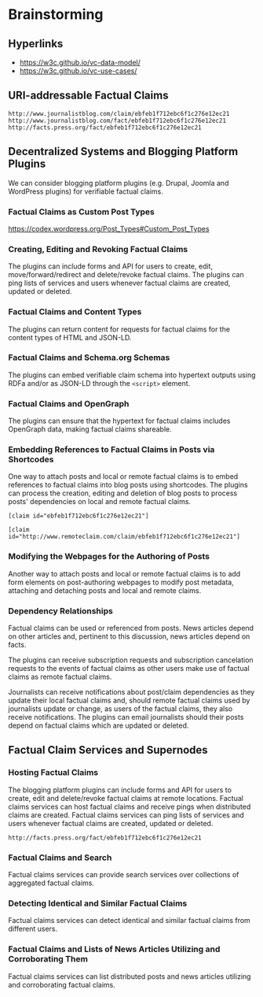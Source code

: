 # Brainstorming

## Hyperlinks

- https://w3c.github.io/vc-data-model/
- https://w3c.github.io/vc-use-cases/

## URI-addressable Factual Claims
`http://www.journalistblog.com/claim/ebfeb1f712ebc6f1c276e12ec21`
`http://www.journalistblog.com/fact/ebfeb1f712ebc6f1c276e12ec21`
`http://facts.press.org/fact/ebfeb1f712ebc6f1c276e12ec21`

## Decentralized Systems and Blogging Platform Plugins
We can consider blogging platform plugins (e.g. Drupal, Joomla and WordPress plugins) for verifiable factual claims.

### Factual Claims as Custom Post Types
https://codex.wordpress.org/Post_Types#Custom_Post_Types

### Creating, Editing and Revoking Factual Claims
The plugins can include forms and API for users to create, edit, move/forward/redirect and delete/revoke factual claims. The plugins can ping lists of services and users whenever factual claims are created, updated or deleted.

### Factual Claims and Content Types
The plugins can return content for requests for factual claims for the content types of HTML and JSON-LD.

### Factual Claims and Schema.org Schemas
The plugins can embed verifiable claim schema into hypertext outputs using RDFa and/or as JSON-LD through the `<script>` element.

### Factual Claims and OpenGraph
The plugins can ensure that the hypertext for factual claims includes OpenGraph data, making factual claims shareable.

### Embedding References to Factual Claims in Posts via Shortcodes
One way to attach posts and local or remote factual claims is to embed references to factual claims into blog posts using shortcodes. The plugins can process the creation, editing and deletion of blog posts to process posts' dependencies on local and remote factual claims. 

`[claim id="ebfeb1f712ebc6f1c276e12ec21"]`

`[claim id="http://www.remoteclaim.com/claim/ebfeb1f712ebc6f1c276e12ec21"]`

### Modifying the Webpages for the Authoring of Posts
Another way to attach posts and local or remote factual claims is to add form elements on post-authoring webpages to modify post metadata, attaching and detaching posts and local and remote claims.

### Dependency Relationships
Factual claims can be used or referenced from posts. News articles depend on other articles and, pertinent to this discussion, news articles depend on facts.

The plugins can receive subscription requests and subscription cancelation requests to the events of factual claims as other users make use of factual claims as remote factual claims.

Journalists can receive notifications about post/claim dependencies as they update their local factual claims and, should remote factual claims used by journalists update or change, as users of the factual claims, they also receive notifications. The plugins can email journalists should their posts depend on factual claims which are updated or deleted.

## Factual Claim Services and Supernodes

### Hosting Factual Claims
The blogging platform plugins can include forms and API for users to create, edit and delete/revoke factual claims at remote locations. Factual claims services can host factual claims and receive pings when distributed claims are created. Factual claims services can ping lists of services and users whenever factual claims are created, updated or deleted.

`http://facts.press.org/fact/ebfeb1f712ebc6f1c276e12ec21`

### Factual Claims and Search
Factual claims services can provide search services over collections of aggregated factual claims. 

### Detecting Identical and Similar Factual Claims
Factual claims services can detect identical and similar factual claims from different users.

### Factual Claims and Lists of News Articles Utilizing and Corroborating Them
Factual claims services can list distributed posts and news articles utilizing and corroborating factual claims.
